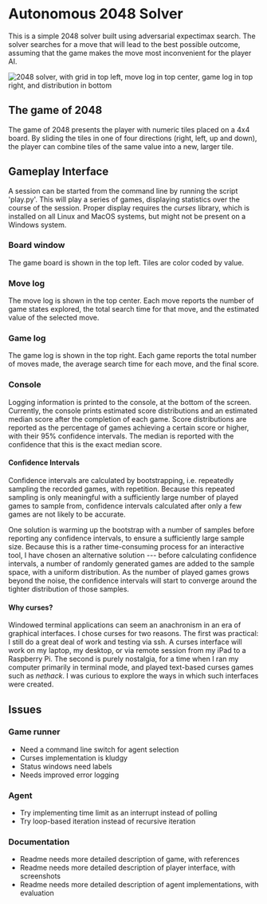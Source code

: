 # Autonomous 2048 Solver

This is a simple 2048 solver built using adversarial expectimax search.
The solver searches for a move that will lead to the best possible
outcome, assuming that the game makes the move most inconvenient for the
player AI.

![2048 solver, with grid in top left, move log in top center, game log
in top right, and distribution in bottom](images/solver_01.jpg)

## The game of 2048

The game of 2048 presents the player with numeric tiles placed on a 4x4
board.  By sliding the tiles in one of four directions (right, left, up
and down), the player can combine tiles of the same value into a new,
larger tile.

## Gameplay Interface

A session can be started from the command line by running the script
'play.py'. This will play a series of games, displaying statistics over
the course of the session. Proper display requires the _curses_ library,
which is installed on all Linux and MacOS systems, but might not be
present on a Windows system.

### Board window

The game board is shown in the top left. Tiles are color coded by value.

### Move log

The move log is shown in the top center. Each move reports the number of
game states explored, the total search time for that move, and the
estimated value of the selected move.

### Game log

The game log is shown in the top right. Each game reports the total
number of moves made, the average search time for each move, and the
final score.

### Console

Logging information is printed to the console, at the bottom of the
screen. Currently, the console prints estimated score distributions and
an estimated median score after the completion of each game. Score
distributions are reported as the percentage of games achieving a
certain score or higher, with their 95% confidence intervals. The median
is reported with the confidence that this is the exact median score.

#### Confidence Intervals

Confidence intervals are calculated by bootstrapping, i.e. repeatedly
sampling the recorded games, with repetition. Because this repeated
sampling is only meaningful with a sufficiently large number of played
games to sample from, confidence intervals calculated after only a few
games are not likely to be accurate.

One solution is warming up the bootstrap with a number of samples before
reporting any confidence intervals, to ensure a sufficiently large
sample size. Because this is a rather time-consuming process for an
interactive tool, I have chosen an alternative solution --- before
calculating confidence intervals, a number of randomly generated games
are added to the sample space, with a uniform distribution. As the
number of played games grows beyond the noise, the confidence intervals
will start to converge around the tighter distribution of those samples.

#### Why curses?

Windowed terminal applications can seem an anachronism in an era of
graphical interfaces. I chose curses for two reasons. The first was
practical: I still do a great deal of work and testing via ssh. A
curses interface will work on my laptop, my desktop, or via remote
session from my iPad to a Raspberry Pi. The second is purely nostalgia,
for a time when I ran my computer primarily in terminal mode, and played
text-based curses games such as _nethack_. I was curious to explore the
ways in which such interfaces were created.

## Issues

### Game runner

- Need a command line switch for agent selection
- Curses implementation is kludgy
- Status windows need labels
- Needs improved error logging

### Agent

- Try implementing time limit as an interrupt instead of polling
- Try loop-based iteration instead of recursive iteration

### Documentation

- Readme needs more detailed description of game, with references
- Readme needs more detailed description of player interface, with
  screenshots
- Readme needs more detailed description of agent implementations, with
  evaluation
